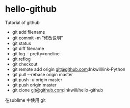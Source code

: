 # hello-github
Tutorial of github 

- git add filename
- git commit -m "修改说明"
- git status 
- git diff filename
- git log --pretty=oneline
- git reflog
- git checkout
- git remote add origin git@github.com:Inkwill/ink-Python
- git pull --rebase origin master
- git push -u origin master
- git push origin master
- git clone git@github.com:Inkwill/hello-github

在sublime 中使用 git
